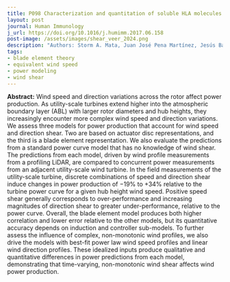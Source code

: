 ```yaml
---
title: P098 Characterization and quantitation of soluble HLA molecules in human plasma
layout: post
journal: Human Immunology
j_url: https://doi.org/10.1016/j.humimm.2017.06.158
post-image: /assets/images/shear_veer_2024.png
description: "Authors: Storm A. Mata, Juan José Pena Martínez, Jesús Bas Quesada, Felipe Palou Larrañaga, Neeraj Yadav, Jasvipul S. Chawla, Varun Sivaram, and Michael F. Howland"
tags:
- blade element theory
- equivalent wind speed
- power modeling
- wind shear
---
```


**Abstract:** Wind speed and direction variations across the rotor affect power production. As utility-scale turbines extend higher into the atmospheric boundary layer (ABL) with larger rotor diameters and hub heights, they increasingly encounter more complex wind speed and direction variations. We assess three models for power production that account for wind speed and direction shear. Two are based on actuator disc representations, and the third is a blade element representation. We also evaluate the predictions from a standard power curve model that has no knowledge of wind shear. The predictions from each model, driven by wind profile measurements from a profiling LiDAR, are compared to concurrent power measurements from an adjacent utility-scale wind turbine. In the field measurements of the utility-scale turbine, discrete combinations of speed and direction shear induce changes in power production of −19% to +34% relative to the turbine power curve for a given hub height wind speed. Positive speed shear generally corresponds to over-performance and increasing magnitudes of direction shear to greater under-performance, relative to the power curve. Overall, the blade element model produces both higher correlation and lower error relative to the other models, but its quantitative accuracy depends on induction and controller sub-models. To further assess the influence of complex, non-monotonic wind profiles, we also drive the models with best-fit power law wind speed profiles and linear wind direction profiles. These idealized inputs produce qualitative and quantitative differences in power predictions from each model, demonstrating that time-varying, non-monotonic wind shear affects wind power production.
